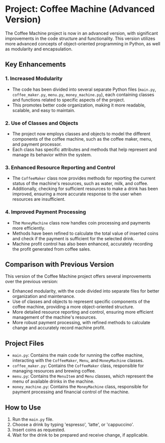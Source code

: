 # Project: Coffee Machine (Advanced Version)

The Coffee Machine project is now in an advanced version, with significant improvements in the code structure and functionality. This version utilizes more advanced concepts of object-oriented programming in Python, as well as modularity and encapsulation.

## Key Enhancements

### 1. Increased Modularity
- The code has been divided into several separate Python files (`main.py`, `coffee_maker.py`, `menu.py`, `money_machine.py`), each containing classes and functions related to specific aspects of the project.
- This promotes better code organization, making it more readable, scalable, and easy to maintain.

### 2. Use of Classes and Objects
- The project now employs classes and objects to model the different components of the coffee machine, such as the coffee maker, menu, and payment processor.
- Each class has specific attributes and methods that help represent and manage its behavior within the system.

### 3. Enhanced Resource Reporting and Control
- The `CoffeeMaker` class now provides methods for reporting the current status of the machine's resources, such as water, milk, and coffee.
- Additionally, checking for sufficient resources to make a drink has been improved, ensuring a more accurate response to the user when resources are insufficient.

### 4. Improved Payment Processing
- The `MoneyMachine` class now handles coin processing and payments more efficiently.
- Methods have been refined to calculate the total value of inserted coins and check if the payment is sufficient for the selected drink.
- Machine profit control has also been enhanced, accurately recording the profit generated from coffee sales.

## Comparison with Previous Version

This version of the Coffee Machine project offers several improvements over the previous version:

- Enhanced modularity, with the code divided into separate files for better organization and maintenance.
- Use of classes and objects to represent specific components of the coffee machine, providing a more object-oriented structure.
- More detailed resource reporting and control, ensuring more efficient management of the machine's resources.
- More robust payment processing, with refined methods to calculate change and accurately record machine profit.

## Project Files

- `main.py`: Contains the main code for running the coffee machine, interacting with the `CoffeeMaker`, `Menu`, and `MoneyMachine` classes.
- `coffee_maker.py`: Contains the `CoffeeMaker` class, responsible for managing resources and brewing coffee.
- `menu.py`: Contains the `MenuItem` and `Menu` classes, which represent the menu of available drinks in the machine.
- `money_machine.py`: Contains the `MoneyMachine` class, responsible for payment processing and financial control of the machine.

## How to Use

1. Run the `main.py` file.
2. Choose a drink by typing 'espresso', 'latte', or 'cappuccino'.
3. Insert coins as requested.
4. Wait for the drink to be prepared and receive change, if applicable.